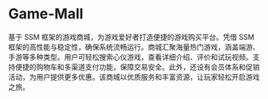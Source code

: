 # Game-Mall
基于 SSM 框架的游戏商城，为游戏爱好者打造便捷的游戏购买平台。凭借 SSM 框架的高性能与稳定性，确保系统流畅运行。商城汇聚海量热门游戏，涵盖端游、手游等多种类型。用户可轻松搜索心仪游戏，查看详细介绍、评价和试玩视频。支持便捷的购物车和多渠道支付功能，保障交易安全。此外，还设有会员体系和促销活动，为用户提供更多优惠。该商城以优质服务和丰富资源，让玩家轻松开启游戏之旅。 
